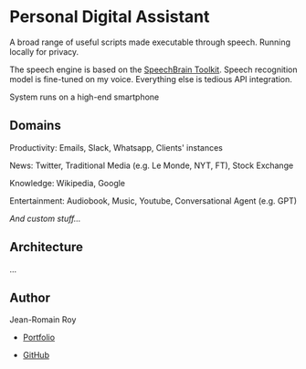 # Personal Digital Assistant

A broad range of useful scripts made executable through speech. Running locally for privacy. 

The speech engine is based on the [SpeechBrain Toolkit](https://speechbrain.github.io/). Speech recognition model is fine-tuned on my voice. Everything else is tedious API integration. 

System runs on a high-end smartphone

## Domains

Productivity:  Emails, Slack, Whatsapp, Clients' instances

News:  Twitter, Traditional Media (e.g. Le Monde, NYT, FT), Stock Exchange

Knowledge:  Wikipedia, Google

Entertainment:  Audiobook, Music, Youtube, Conversational Agent (e.g. GPT)


_And custom stuff..._


## Architecture

...


## Author

Jean-Romain Roy

- [Portfolio](https://jeanromainroy.com/)

- [GitHub](https://github.com/jeanromainroy)
